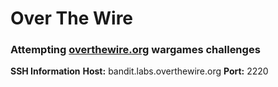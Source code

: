 # Over The Wire
### Attempting [overthewire.org](https://overthewire.org/wargames/) wargames challenges

**SSH Information**
**Host:** bandit.labs.overthewire.org
**Port:** 2220